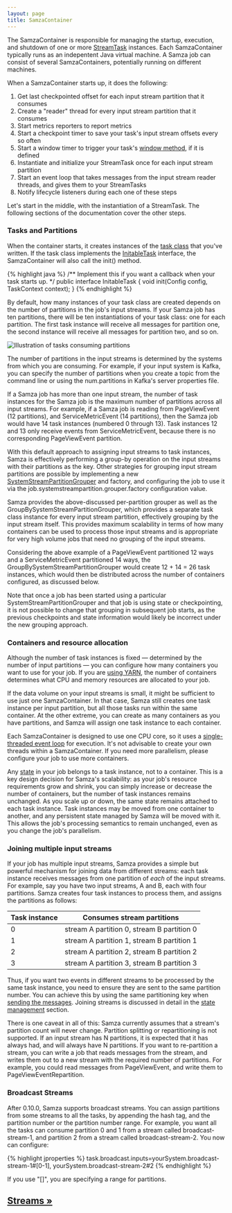 ```yaml
---
layout: page
title: SamzaContainer
---
```

<!--
   Licensed to the Apache Software Foundation (ASF) under one or more
   contributor license agreements.  See the NOTICE file distributed with
   this work for additional information regarding copyright ownership.
   The ASF licenses this file to You under the Apache License, Version 2.0
   (the "License"); you may not use this file except in compliance with
   the License.  You may obtain a copy of the License at

       http://www.apache.org/licenses/LICENSE-2.0

   Unless required by applicable law or agreed to in writing, software
   distributed under the License is distributed on an "AS IS" BASIS,
   WITHOUT WARRANTIES OR CONDITIONS OF ANY KIND, either express or implied.
   See the License for the specific language governing permissions and
   limitations under the License.
-->

The SamzaContainer is responsible for managing the startup, execution, and shutdown of one or more [StreamTask](../api/overview.html) instances. Each SamzaContainer typically runs as an indepentent Java virtual machine. A Samza job can consist of several SamzaContainers, potentially running on different machines.

When a SamzaContainer starts up, it does the following:

1. Get last checkpointed offset for each input stream partition that it consumes
2. Create a "reader" thread for every input stream partition that it consumes
3. Start metrics reporters to report metrics
4. Start a checkpoint timer to save your task's input stream offsets every so often
5. Start a window timer to trigger your task's [window method](../api/javadocs/org/apache/samza/task/WindowableTask.html), if it is defined
6. Instantiate and initialize your StreamTask once for each input stream partition
7. Start an event loop that takes messages from the input stream reader threads, and gives them to your StreamTasks
8. Notify lifecycle listeners during each one of these steps

Let's start in the middle, with the instantiation of a StreamTask. The following sections of the documentation cover the other steps.

### Tasks and Partitions

When the container starts, it creates instances of the [task class](../api/overview.html) that you've written. If the task class implements the [InitableTask](../api/javadocs/org/apache/samza/task/InitableTask.html) interface, the SamzaContainer will also call the init() method.

{% highlight java %}
/** Implement this if you want a callback when your task starts up. */
public interface InitableTask {
  void init(Config config, TaskContext context);
}
{% endhighlight %}

By default, how many instances of your task class are created depends on the number of partitions in the job's input streams. If your Samza job has ten partitions, there will be ten instantiations of your task class: one for each partition. The first task instance will receive all messages for partition one, the second instance will receive all messages for partition two, and so on.

<img src="/img/{{site.version}}/learn/documentation/container/tasks-and-partitions.svg" alt="Illustration of tasks consuming partitions" class="diagram-large">

The number of partitions in the input streams is determined by the systems from which you are consuming. For example, if your input system is Kafka, you can specify the number of partitions when you create a topic from the command line or using the num.partitions in Kafka's server properties file.

If a Samza job has more than one input stream, the number of task instances for the Samza job is the maximum number of partitions across all input streams. For example, if a Samza job is reading from PageViewEvent (12 partitions), and ServiceMetricEvent (14 partitions), then the Samza job would have 14 task instances (numbered 0 through 13). Task instances 12 and 13 only receive events from ServiceMetricEvent, because there is no corresponding PageViewEvent partition.

With this default approach to assigning input streams to task instances, Samza is effectively performing a group-by operation on the input streams with their partitions as the key. Other strategies for grouping input stream partitions are possible by implementing a new [SystemStreamPartitionGrouper](../api/javadocs/org/apache/samza/container/grouper/stream/SystemStreamPartitionGrouper.html) and factory, and configuring the job to use it via the job.systemstreampartition.grouper.factory configuration value.

Samza provides the above-discussed per-partition grouper as well as the GroupBySystemStreamPartitionGrouper, which provides a separate task class instance for every input stream partition, effectively grouping by the input stream itself. This provides maximum scalability in terms of how many containers can be used to process those input streams and is appropriate for very high volume jobs that need no grouping of the input streams.

Considering the above example of a PageViewEvent partitioned 12 ways and a ServiceMetricEvent partitioned 14 ways, the GroupBySystemStreamPartitionGrouper would create 12 + 14 = 26 task instances, which would then be distributed across the number of containers configured, as discussed below.

Note that once a job has been started using a particular SystemStreamPartitionGrouper and that job is using state or checkpointing, it is not possible to change that grouping in subsequent job starts, as the previous checkpoints and state information would likely be incorrect under the new grouping approach.

### Containers and resource allocation

Although the number of task instances is fixed &mdash; determined by the number of input partitions &mdash; you can configure how many containers you want to use for your job. If you are [using YARN](../jobs/yarn-jobs.html), the number of containers determines what CPU and memory resources are allocated to your job.

If the data volume on your input streams is small, it might be sufficient to use just one SamzaContainer. In that case, Samza still creates one task instance per input partition, but all those tasks run within the same container. At the other extreme, you can create as many containers as you have partitions, and Samza will assign one task instance to each container.

Each SamzaContainer is designed to use one CPU core, so it uses a [single-threaded event loop](event-loop.html) for execution. It's not advisable to create your own threads within a SamzaContainer. If you need more parallelism, please configure your job to use more containers.

Any [state](state-management.html) in your job belongs to a task instance, not to a container. This is a key design decision for Samza's scalability: as your job's resource requirements grow and shrink, you can simply increase or decrease the number of containers, but the number of task instances remains unchanged. As you scale up or down, the same state remains attached to each task instance. Task instances may be moved from one container to another, and any persistent state managed by Samza will be moved with it. This allows the job's processing semantics to remain unchanged, even as you change the job's parallelism.

### Joining multiple input streams

If your job has multiple input streams, Samza provides a simple but powerful mechanism for joining data from different streams: each task instance receives messages from one partition of *each* of the input streams. For example, say you have two input streams, A and B, each with four partitions. Samza creates four task instances to process them, and assigns the partitions as follows:

<table class="table table-condensed table-bordered table-striped">
  <thead>
    <tr>
      <th>Task instance</th>
      <th>Consumes stream partitions</th>
    </tr>
  </thead>
  <tbody>
    <tr>
      <td>0</td><td>stream A partition 0, stream B partition 0</td>
    </tr>
    <tr>
      <td>1</td><td>stream A partition 1, stream B partition 1</td>
    </tr>
    <tr>
      <td>2</td><td>stream A partition 2, stream B partition 2</td>
    </tr>
    <tr>
      <td>3</td><td>stream A partition 3, stream B partition 3</td>
    </tr>
  </tbody>
</table>

Thus, if you want two events in different streams to be processed by the same task instance, you need to ensure they are sent to the same partition number. You can achieve this by using the same partitioning key when [sending the messages](../api/overview.html). Joining streams is discussed in detail in the [state management](state-management.html) section.

There is one caveat in all of this: Samza currently assumes that a stream's partition count will never change. Partition splitting or repartitioning is not supported. If an input stream has N partitions, it is expected that it has always had, and will always have N partitions. If you want to re-partition a stream, you can write a job that reads messages from the stream, and writes them out to a new stream with the required number of partitions. For example, you could read messages from PageViewEvent, and write them to PageViewEventRepartition.

### Broadcast Streams

After 0.10.0, Samza supports broadcast streams. You can assign partitions from some streams to all the tasks, by appending the hash tag, and the partition number or the partition number range. For example, you want all the tasks can consume partition 0 and 1 from a stream called broadcast-stream-1, and partition 2 from a stream called broadcast-stream-2. You now can configure:

{% highlight jproperties %}
task.broadcast.inputs=yourSystem.broadcast-stream-1#[0-1], yourSystem.broadcast-stream-2#2
{% endhighlight %}

If you use "[]", you are specifying a range for partitions.

## [Streams &raquo;](streams.html)
